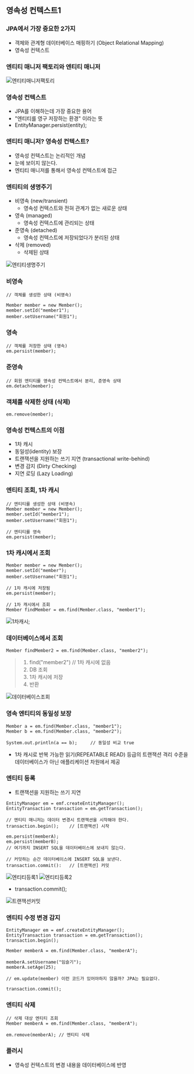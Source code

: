## 영속성 컨텍스트1


### JPA에서 가장 중요한 2가지

- 객체와 관계형 데이터베이스 매핑하기 (Object Relational Mapping)
- 영속성 컨텍스트 


### 엔티티 매니저 팩토리와 엔티티 매니저

![엔티티매니저팩토리](./image/엔티티매니저팩토리.png)


### 영속성 컨텍스트

- JPA를 이해하는데 가장 중요한 용어
- "엔티티를 영구 저장하는 환경" 이라는 뜻
- EntityManager.persist(entity);


### 엔티티 매니저? 영속성 컨텍스트?

- 영속성 컨텍스트는 논리적인 개념
- 눈에 보이지 않는다.
- 엔티티 매니저를 통해서 영속성 컨텍스트에 접근 


### 엔티티의 생명주기

- 비영속 (new/transient)
    - 영속성 컨텍스트와 전혀 관계가 없는 새로운 상태
- 영속 (managed)
    - 영속성 컨텍스트에 관리되는 상태
- 준영속 (detached)
    - 영속성 컨텍스트에 저장되었다가 분리된 상태
- 삭제 (removed)
    - 삭제된 상태


![엔티티생명주기](./image/엔티티생명주기.png)


### 비영속

````
// 객체를 생성한 상태 (비영속)

Member member = new Member();
member.setId("member1");
member.setUsername("회원1");
````


### 영속

````
// 객체를 저장한 상태 (영속)
em.persist(member);
````


### 준영속

````
// 회원 엔티티를 영속성 컨텍스트에서 분리, 준영속 상태
em.detach(member);
````


### 객체를 삭제한 상태 (삭제)

````
em.remove(member);
````


### 영속성 컨텍스트의 이점

- 1차 캐시
- 동일성(identity) 보장
- 트랜잭션을 지원하는 쓰기 지연 (transactional write-behind)
- 변경 감지 (Dirty Checking)
- 지연 로딩 (Lazy Loading)


### 엔티티 조회, 1차 캐시 

````
// 엔티티를 생성한 상태 (비영속)
Member member = new Member();
member.setId("member1");
member.setUsername("회원1");

// 엔티티를 영속
em.persist(member);
````

### 1차 캐시에서 조회

````
Member member = new Member();
member.setId("member");
member.setUsername("회원1");

// 1차 캐시에 저장됨
em.persist(member);

// 1차 캐시에서 조회
Member findMember = em.find(Member.class, "member1");
````


![1차캐시](./image/1차캐시.png);


### 데이터베이스에서 조회

````
Member findMember2 = em.find(Member.class, "member2");
````

> 1. find("member2")    // 1차 캐시에 없음
> 2. DB 조회
> 3. 1차 캐시에 저장
> 4. 반환  

![데이터베이스조회](./image/데이터베이스조회.png)


### 영속 엔티티의 동일성 보장 

````
Member a = em.find(Member.class, "member1");
Member b = em.find(Member.class, "member2");

System.out.println(a == b);     // 동일성 비교 true
````

- 1차 캐시로 반복 가능한 읽기(REPEATABLE READ) 등급의 트랜잭션 격리 수준을 데이터베이스가 아닌
애플리케이션 차원에서 제공


### 엔티티 등록
- 트랜잭션을 지원하는 쓰기 지연

```
EntityManager em = emf.createEntityManager();
EntityTransaction transaction = em.getTransaction();

// 엔티티 매니저는 데이터 변경시 트랜잭션을 시작해야 한다.
transaction.begin();    // [트랜잭션] 시작

em.persist(memberA);
em.persist(memberB);
// 여기까지 INSERT SQL을 데이터베이스에 보내지 않는다.

// 커밋하는 순간 데이터베이스에 INSERT SQL을 보낸다.
transaction.commit():   // [트랜잭션] 커밋 

```


![엔티티등록1](./image/엔티티등록1.png)
![엔티티등록2](./image/엔티티등록2.png)

- transaction.commit();

![트랜잭션커밋](./image/트랜잭션커밋.png)


### 엔티티 수정 변경 감지

````
EntityManager em = emf.createEntityManager();
EntityTransaction transaction = em.getTransaction();
transaction.begin();

Member memberA = em.find(Member.class, "memberA");

memberA.setUsername("임슬기");
memberA.setAge(25);

// em.update(member) 이런 코드가 있어야하지 않을까? JPA는 필요없다.

transaction.commit();
````


### 엔티티 삭제

````
// 삭제 대상 엔티티 조회
Member memberA = em.find(Member.class, "memberA");

em.remove(memberA); // 엔티티 삭제 
````


### 플러시

- 영속성 컨텍스트의 변경 내용을 데이터베이스에 반영 